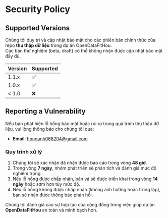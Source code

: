 # Security Policy

## Supported Versions

Chúng tôi duy trì và cập nhật bảo mật cho các phiên bản chính thức của repo **thu thập dữ liệu** trong dự án OpenDataFitHou.  
Các bản thử nghiệm (beta, draft) có thể không nhận được cập nhật bảo mật đầy đủ.  

| Version   | Supported          |
| --------- | ------------------ |
| 1.1.x     | :white_check_mark: |
| 1.0.x     | :white_check_mark: |
| < 1.0     | :x:                |

## Reporting a Vulnerability

Nếu bạn phát hiện lỗ hổng bảo mật hoặc rủi ro trong quá trình thu thập dữ liệu, vui lòng thông báo cho chúng tôi qua:  

- **Email**: honganh068204@gmail.com  

### Quy trình xử lý

1. Chúng tôi sẽ xác nhận đã nhận được báo cáo trong vòng **48 giờ**.  
2. Trong vòng **7 ngày**, nhóm phát triển sẽ phân tích và đánh giá mức độ nghiêm trọng.  
3. Nếu lỗ hổng được chấp nhận, bản vá sẽ được triển khai trong vòng **14 ngày** hoặc sớm hơn tùy mức độ.  
4. Nếu lỗ hổng không được chấp nhận (không ảnh hưởng hoặc trùng lặp), bạn sẽ nhận được thông báo phản hồi.  

Chúng tôi đánh giá cao sự hợp tác của cộng đồng trong việc giúp dự án **OpenDataFitHou** an toàn và minh bạch hơn.  
